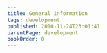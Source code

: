 ```yaml
---
title: General information
tags: development
published: 2010-11-24T23:01:41
parentPage: development
bookOrder: 0
---
```

